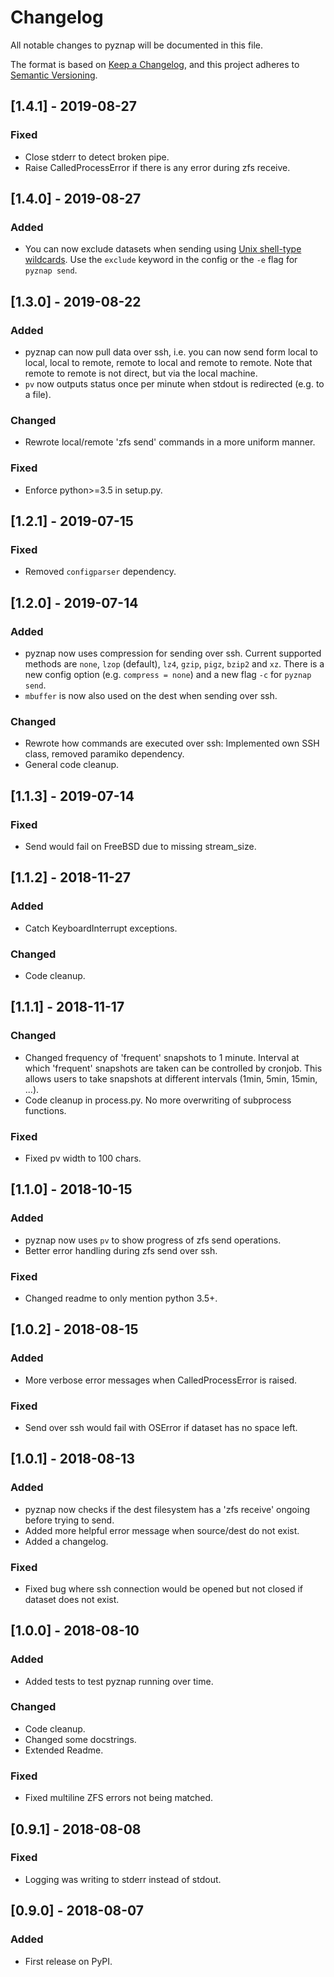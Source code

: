 # Changelog
All notable changes to pyznap will be documented in this file.

The format is based on [Keep a Changelog](https://keepachangelog.com/en/1.0.0/),
and this project adheres to [Semantic Versioning](https://semver.org/spec/v2.0.0.html).


## [1.4.1] - 2019-08-27
### Fixed
- Close stderr to detect broken pipe.
- Raise CalledProcessError if there is any error during zfs receive.


## [1.4.0] - 2019-08-27
### Added
- You can now exclude datasets when sending using [Unix shell-type wildcards](https://docs.python.org/3/library/fnmatch.html).
Use the `exclude` keyword in the config or the `-e` flag for `pyznap send`.


## [1.3.0] - 2019-08-22
### Added
- pyznap can now pull data over ssh, i.e. you can now send form local to local, local to remote,
remote to local and remote to remote. Note that remote to remote is not direct, but via the local
machine.
- `pv` now outputs status once per minute when stdout is redirected (e.g. to a file).

### Changed
- Rewrote local/remote 'zfs send' commands in a more uniform manner.

### Fixed
- Enforce python>=3.5 in setup.py.


## [1.2.1] - 2019-07-15
### Fixed
- Removed `configparser` dependency.


## [1.2.0] - 2019-07-14
### Added
- pyznap now uses compression for sending over ssh. Current supported methods are `none`, `lzop`
(default), `lz4`, `gzip`, `pigz`, `bzip2` and `xz`. There is a new config option (e.g. `compress = none`)
and a new flag `-c` for `pyznap send`.
- `mbuffer` is now also used on the dest when sending over ssh.

### Changed
- Rewrote how commands are executed over ssh: Implemented own SSH class, removed paramiko dependency.
- General code cleanup.


## [1.1.3] - 2019-07-14
### Fixed
- Send would fail on FreeBSD due to missing stream_size.


## [1.1.2] - 2018-11-27
### Added
- Catch KeyboardInterrupt exceptions.

### Changed
- Code cleanup.


## [1.1.1] - 2018-11-17
### Changed
- Changed frequency of 'frequent' snapshots to 1 minute. Interval at which 'frequent' snapshots
are taken can be controlled by cronjob. This allows users to take snapshots at different intervals
(1min, 5min, 15min, ...).
- Code cleanup in process.py. No more overwriting of subprocess functions.

### Fixed
- Fixed pv width to 100 chars.


## [1.1.0] - 2018-10-15
### Added
- pyznap now uses `pv` to show progress of zfs send operations.
- Better error handling during zfs send over ssh.

### Fixed
- Changed readme to only mention python 3.5+.


## [1.0.2] - 2018-08-15
### Added
- More verbose error messages when CalledProcessError is raised.

### Fixed
- Send over ssh would fail with OSError if dataset has no space left.


## [1.0.1] - 2018-08-13
### Added
- pyznap now checks if the dest filesystem has a 'zfs receive' ongoing before trying to send.
- Added more helpful error message when source/dest do not exist.
- Added a changelog.

### Fixed
- Fixed bug where ssh connection would be opened but not closed if dataset does not exist.


## [1.0.0] - 2018-08-10
### Added
- Added tests to test pyznap running over time.

### Changed
- Code cleanup.
- Changed some docstrings.
- Extended Readme.

### Fixed
- Fixed multiline ZFS errors not being matched.


## [0.9.1] - 2018-08-08
### Fixed 
- Logging was writing to stderr instead of stdout.


## [0.9.0] - 2018-08-07
### Added
- First release on PyPI.
